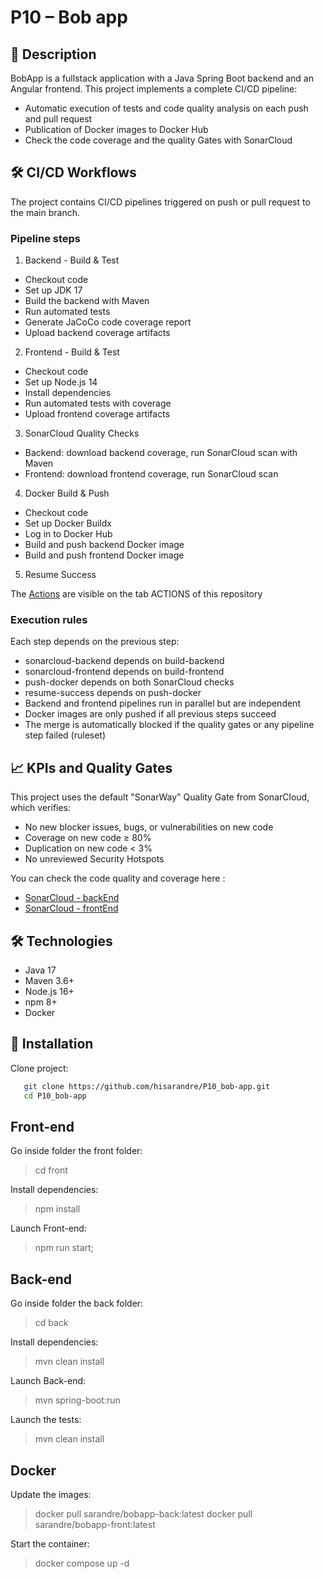 # P10 – Bob app

## 📌 Description

BobApp is a fullstack application with a Java Spring Boot backend and an Angular frontend. This project implements a complete CI/CD pipeline:

- Automatic execution of tests and code quality analysis on each push and pull request
- Publication of Docker images to Docker Hub
- Check the code coverage and the quality Gates with SonarCloud

## 🛠️ CI/CD Workflows

The project contains CI/CD pipelines triggered on push or pull request to the main branch.

### Pipeline steps

1. Backend - Build & Test

- Checkout code
- Set up JDK 17
- Build the backend with Maven
- Run automated tests
- Generate JaCoCo code coverage report
- Upload backend coverage artifacts

2. Frontend - Build & Test

- Checkout code
- Set up Node.js 14
- Install dependencies
- Run automated tests with coverage
- Upload frontend coverage artifacts

3. SonarCloud Quality Checks

- Backend: download backend coverage, run SonarCloud scan with Maven
- Frontend: download frontend coverage, run SonarCloud scan

4. Docker Build & Push

- Checkout code
- Set up Docker Buildx
- Log in to Docker Hub
- Build and push backend Docker image
- Build and push frontend Docker image

5. Resume Success

The [Actions](https://github.com/hisarandre/P10_bob-app/actions) are visible on the tab ACTIONS of this repository

### Execution rules

Each step depends on the previous step:

- sonarcloud-backend depends on build-backend
- sonarcloud-frontend depends on build-frontend
- push-docker depends on both SonarCloud checks
- resume-success depends on push-docker
- Backend and frontend pipelines run in parallel but are independent
- Docker images are only pushed if all previous steps succeed
- The merge is automatically blocked if the quality gates or any pipeline step failed (ruleset)

## 📈 KPIs and Quality Gates

This project uses the default "SonarWay" Quality Gate from SonarCloud, which verifies:

- No new blocker issues, bugs, or vulnerabilities on new code
- Coverage on new code ≥ 80%
- Duplication on new code < 3%
- No unreviewed Security Hotspots

You can check the code quality and coverage here :

- [SonarCloud - backEnd](https://sonarcloud.io/project/overview?id=hisarandre_P10_bob-app_back)
- [SonarCloud - frontEnd](https://sonarcloud.io/project/overview?id=hisarandre_P10_bob-app_end)

## 🛠️ Technologies

- Java 17
- Maven 3.6+
- Node.js 16+
- npm 8+
- Docker

## 🚀 Installation

Clone project:

```bash
   git clone https://github.com/hisarandre/P10_bob-app.git
   cd P10_bob-app
```

## Front-end

Go inside folder the front folder:

> cd front

Install dependencies:

> npm install

Launch Front-end:

> npm run start;

## Back-end

Go inside folder the back folder:

> cd back

Install dependencies:

> mvn clean install

Launch Back-end:

> mvn spring-boot:run

Launch the tests:

> mvn clean install

## Docker

Update the images:

> docker pull sarandre/bobapp-back:latest
> docker pull sarandre/bobapp-front:latest

Start the container:

> docker compose up -d
